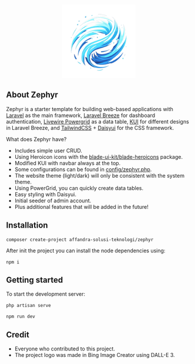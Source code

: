 <div align="center">
    <img src="./public/zephyr.png" alt="zephyr logo" width="200"/>
</div>

## About Zephyr

Zephyr is a starter template for building web-based applications with [Laravel](https://laravel.com/) as the main framework, [Laravel Breeze](https://github.com/laravel/breeze) for dashboard authentication, [Livewire Powergrid](https://livewire-powergrid.com/) as a data table, [KUI](https://github.com/Kamona-WD/kui-laravel-breeze) for different designs in Laravel Breeze, and [TailwindCSS](https://tailwindcss.com/) + [Daisyui](https://daisyui.com/) for the CSS framework.

What does Zephyr have?

- Includes simple user CRUD.
- Using Heroicon icons with the [blade-ui-kit/blade-heroicons](https://github.com/blade-ui-kit/blade-heroicons) package.
- Modified KUI with navbar always at the top.
- Some configurations can be found in [config/zephyr.php](/config/zephyr.php).
- The website theme (light/dark) will only be consistent with the system theme.
- Using PowerGrid, you can quickly create data tables.
- Easy styling with Daisyui.
- Initial seeder of admin account.
- Plus additional features that will be added in the future!

## Installation

```shell
composer create-project affandra-solusi-teknologi/zephyr
```

After init the project you can install the node dependencies using:
```
npm i
```

## Getting started

To start the development server:
```shell
php artisan serve
```

```
npm run dev
```

## Credit

- Everyone who contributed to this project.
- The project logo was made in Bing Image Creator using DALL-E 3.